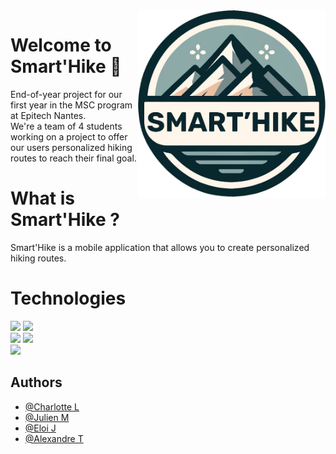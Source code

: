 <img src="./images/LogoSmartHike.png" alt="TrellTech" width="300" height=300 align="right"/>

# Welcome to Smart'Hike :rocket:

End-of-year project for our first year in the MSC program at Epitech Nantes.  
We're a team of 4 students working on a project to offer our users personalized hiking routes to reach their final goal.

# What is Smart'Hike ?
Smart'Hike is a mobile application that allows you to create personalized hiking routes.


# Technologies
![](https://img.shields.io/badge/Flutter-ED8B00?style=for-the-badge&logo=flutter&color=20232a)
![](https://img.shields.io/badge/Dart-ED8B00?style=for-the-badge&logo=dart&color=20232a)  
![](https://img.shields.io/badge/Python-ED8B00?style=for-the-badge&logo=python&color=20232a)
![](https://img.shields.io/badge/Flask-ED8B00?style=for-the-badge&logo=flask&color=20232a)  
![](https://img.shields.io/badge/MapBox-ED8B00?style=for-the-badge&logo=mapbox&color=20232a)

## Authors

- [@Charlotte L](https://github.com/charlottelaurent50)
- [@Julien M](https://github.com/JuMercourt)
- [@Eloi J](https://github.com/EloiJhn)
- [@Alexandre T](https://github.com/PikPakPik)